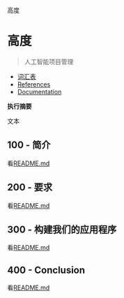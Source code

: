 高度

# 高度

> 人工智能项目管理

-   [词汇表](./GLOSSARY.md)
-   [References](./REFERENCES.md)
-   [Documentation](./DOCUMENTATION.md)

**执行摘要**

文本

## 100 - 简介

看[README.md](./100/README.md)

## 200 - 要求

看[README.md](./200/README.md)

## 300 - 构建我们的应用程序

看[README.md](./300/README.md)

## 400 - Conclusion

看[README.md](./400/README.md)

